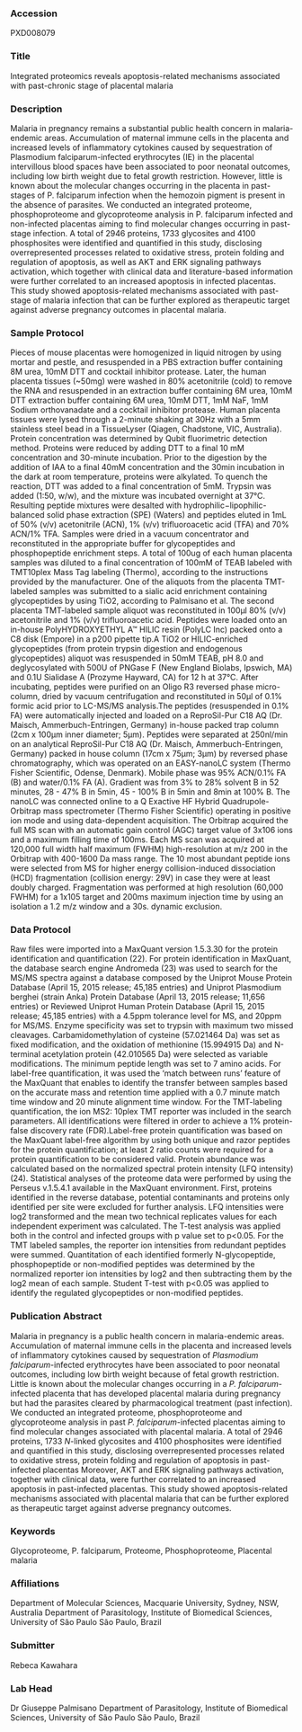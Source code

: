 ### Accession
PXD008079

### Title
Integrated proteomics reveals apoptosis-related mechanisms associated with past-chronic stage of placental malaria

### Description
Malaria in pregnancy remains a substantial public health concern in malaria-endemic areas. Accumulation of maternal immune cells in the placenta and increased levels of inflammatory cytokines caused by sequestration of Plasmodium falciparum-infected erythrocytes (IE) in the placental intervillous blood spaces have been associated to poor neonatal outcomes, including low birth weight due to fetal growth restriction. However, little is known about the molecular changes occurring in the placenta in past-stages of P. falciparum infection when the hemozoin pigment is present in the absence of parasites. We conducted an integrated proteome, phosphoproteome and glycoproteome analysis in P. falciparum infected and non-infected placentas aiming to find molecular changes occurring in past-stage infection. A total of 2946 proteins, 1733 glycosites and 4100 phosphosites were identified and quantified in this study, disclosing overrepresented processes related to oxidative stress, protein folding and regulation of apoptosis, as well as AKT and ERK signaling pathways activation, which together with clinical data and literature-based information were further correlated to an increased apoptosis in infected placentas. This study showed apoptosis-related mechanisms associated with past-stage of malaria infection that can be further explored as therapeutic target against adverse pregnancy outcomes in placental malaria.

### Sample Protocol
Pieces of mouse placentas were homogenized in liquid nitrogen by using mortar and pestle, and resuspended in a PBS extraction buffer containing 8M urea, 10mM DTT and cocktail inhibitor protease. Later, the human placenta tissues (~50mg) were washed in 80% acetonitrile (cold) to remove the RNA and resuspended in an extraction buffer containing 6M urea, 10mM DTT extraction buffer containing 6M urea, 10mM DTT, 1mM NaF, 1mM Sodium orthovanadate and a cocktail inhibitor protease. Human placenta tissues were lysed through a 2-minute shaking at 30Hz with a 5mm stainless steel bead in a TissueLyser (Qiagen, Chadstone, VIC, Australia). Protein concentration was determined by Qubit fluorimetric detection method. Proteins were reduced by adding DTT to a final 10 mM concentration and 30-minute incubation. Prior to the digestion by the addition of IAA to a final 40mM concentration and the 30min incubation in the dark at room temperature, proteins were alkylated. To quench the reaction, DTT was added to a final concentration of 5mM. Trypsin was added (1:50, w/w), and the mixture was incubated overnight at 37°C. Resulting peptide mixtures were desalted with hydrophilic−lipophilic-balanced solid phase extraction (SPE) (Waters) and peptides eluted in 1mL of 50% (v/v) acetonitrile (ACN), 1% (v/v) trifluoroacetic acid (TFA) and 70% ACN/1% TFA. Samples were dried in a vacuum concentrator and reconstituted in the appropriate buffer for glycopeptides and phosphopeptide enrichment steps. A total of 100ug of each human placenta samples was diluted to a final concentration of 100mM of TEAB labeled with TMT10plex Mass Tag labeling (Thermo), according to the instructions provided by the manufacturer.  One of the aliquots from the placenta TMT-labeled samples was submitted to a sialic acid enrichment containing glycopeptides by using TiO2, according to Palmisano et al. The second placenta TMT-labeled sample aliquot was reconstituted in 100µl 80% (v/v) acetonitrile and 1% (v/v) trifluoroacetic acid. Peptides were loaded onto an in-house PolyHYDROXYETHYL A™ HILIC resin (PolyLC Inc) packed onto a C8 disk (Empore) in a p200 pipette tip.A TiO2 or HILIC-enriched glycopeptides (from protein trypsin digestion and endogenous glycopeptides) aliquot was resuspended in 50mM TEAB, pH 8.0 and deglycosylated with 500U of PNGase F (New England Biolabs, Ipswich, MA) and 0.1U Sialidase A (Prozyme Hayward, CA) for 12 h at 37°C. After incubating, peptides were purified on an Oligo R3 reversed phase micro-column, dried by vacuum centrifugation and reconstituted in 50µl of 0.1% formic acid prior to LC-MS/MS analysis.The peptides (resuspended in 0.1% FA) were automatically injected and loaded on a ReproSil-Pur C18 AQ (Dr. Maisch, Ammerbuch-Entringen, Germany) in-house packed trap column (2cm x 100µm inner diameter; 5µm). Peptides were separated at 250nl/min on an analytical ReproSil-Pur C18 AQ (Dr. Maisch, Ammerbuch-Entringen, Germany) packed in house column (17cm x 75µm; 3µm) by reversed phase chromatography, which was operated on an EASY-nanoLC system (Thermo Fisher Scientific, Odense, Denmark). Mobile phase was 95% ACN/0.1% FA (B) and water/0.1% FA (A). Gradient was from 3% to 28% solvent B in 52 minutes, 28 - 47% B in 5min, 45 - 100% B in 5min and 8min at 100% B. The nanoLC was connected online to a Q Exactive HF Hybrid Quadrupole-Orbitrap mass spectrometer (Thermo Fisher Scientific) operating in positive ion mode and using data-dependent acquisition. The Orbitrap acquired the full MS scan with an automatic gain control (AGC) target value of 3x106 ions and a maximum filling time of 100ms. Each MS scan was acquired at 120,000 full width half maximum (FWHM) high-resolution at m/z 200 in the Orbitrap with 400-1600 Da mass range. The 10 most abundant peptide ions were selected from MS for higher energy collision-induced dissociation (HCD) fragmentation (collision energy: 29V) in case they were at least doubly charged. Fragmentation was performed at high resolution (60,000 FWHM) for a 1x105 target and 200ms maximum injection time by using an isolation a 1.2 m/z window and a 30s. dynamic exclusion.

### Data Protocol
Raw files were imported into a MaxQuant version 1.5.3.30 for the protein identification and quantification (22). For protein identification in MaxQuant, the database search engine Andromeda (23) was used to search for the MS/MS spectra against a database composed by the Uniprot Mouse Protein Database (April 15, 2015 release; 45,185 entries) and Uniprot Plasmodium berghei (strain Anka) Protein Database (April 13, 2015 release; 11,656 entries) or Reviewed Uniprot Human Protein Database (April 15, 2015 release; 45,185 entries) with a 4.5ppm tolerance level for MS, and 20ppm for MS/MS. Enzyme specificity was set to trypsin with maximum two missed cleavages. Carbamidomethylation of cysteine (57.021464 Da) was set as fixed modification, and the oxidation of methionine (15.994915 Da) and N-terminal acetylation protein (42.010565 Da) were selected as variable modifications. The minimum peptide length was set to 7 amino acids. For label-free quantification, it was used the ‘match between runs’ feature of the MaxQuant that enables to identify the transfer between samples based on the accurate mass and retention time applied with a 0.7 minute match time window and 20 minute alignment time window. For the TMT-labeling quantification, the ion MS2: 10plex TMT reporter was included in the search parameters. All identifications were filtered in order to achieve a 1% protein-false discovery rate (FDR).Label-free protein quantification was based on the MaxQuant label-free algorithm by using both unique and razor peptides for the protein quantification; at least 2 ratio counts were required for a protein quantification to be considered valid. Protein abundance was calculated based on the normalized spectral protein intensity (LFQ intensity)(24). Statistical analyses of the proteome data were performed by using the Perseus v.1.5.4.1 available in the MaxQuant environment. First, proteins identified in the reverse database, potential contaminants and proteins only identified per site were excluded for further analysis. LFQ intensities were log2 transformed and the mean two technical replicates values for each independent experiment was calculated. The T-test analysis was applied both in the control and infected groups with p value set to p<0.05. For the TMT labeled samples, the reporter ion intensities from redundant peptides were summed. Quantitation of each identified formerly N-glycopeptide, phosphopeptide or non-modified peptides was determined by the normalized reporter ion intensities by log2 and then subtracting them by the log2 mean of each sample. Student T-test with p<0.05 was applied to identify the regulated glycopeptides or non-modified peptides.

### Publication Abstract
Malaria in pregnancy is a public health concern in malaria-endemic areas. Accumulation of maternal immune cells in the placenta and increased levels of inflammatory cytokines caused by sequestration of <i>Plasmodium falciparum</i>-infected erythrocytes have been associated to poor neonatal outcomes, including low birth weight because of fetal growth restriction. Little is known about the molecular changes occurring in a <i>P. falciparum</i>-infected placenta that has developed placental malaria during pregnancy but had the parasites cleared by pharmacological treatment (past infection). We conducted an integrated proteome, phosphoproteome and glycoproteome analysis in past <i>P. falciparum</i>-infected placentas aiming to find molecular changes associated with placental malaria. A total of 2946 proteins, 1733 <i>N</i>-linked glycosites and 4100 phosphosites were identified and quantified in this study, disclosing overrepresented processes related to oxidative stress, protein folding and regulation of apoptosis in past-infected placentas Moreover, AKT and ERK signaling pathways activation, together with clinical data, were further correlated to an increased apoptosis in past-infected placentas. This study showed apoptosis-related mechanisms associated with placental malaria that can be further explored as therapeutic target against adverse pregnancy outcomes.

### Keywords
Glycoproteome, P. falciparum, Proteome, Phosphoproteome, Placental malaria

### Affiliations
Department of Molecular Sciences, Macquarie University, Sydney, NSW, Australia
Department of Parasitology, Institute of Biomedical Sciences, University of São Paulo São Paulo, Brazil

### Submitter
Rebeca Kawahara

### Lab Head
Dr Giuseppe Palmisano
Department of Parasitology, Institute of Biomedical Sciences, University of São Paulo São Paulo, Brazil


